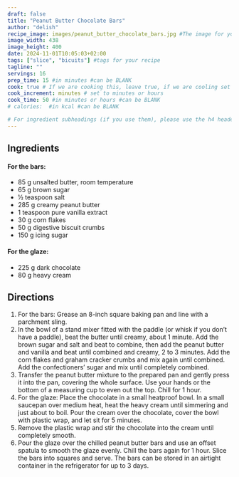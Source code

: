 ```yaml
---
draft: false
title: "Peanut Butter Chocolate Bars"
author: "delish"
recipe_image: images/peanut_butter_chocolate_bars.jpg #The image for your recipe
image_width: 438
image_height: 400
date: 2024-11-01T10:05:03+02:00
tags: ["slice", "bicuits"] #tags for your recipe
tagline: ""
servings: 16
prep_time: 15 #in minutes #can be BLANK
cook: true # If we are cooking this, leave true, if we are cooling set to false
cook_increment: minutes # set to minutes or hours
cook_time: 50 #in minutes or hours #can be BLANK
# calories:  #in kcal #can be BLANK

# For ingredient subheadings (if you use them), please use the h4 header.  For print view I have those elements targeted
---
```



## Ingredients

#### For the bars:
- 85 g unsalted butter, room temperature
- 65 g brown sugar
- ½ teaspoon salt
- 285 g creamy peanut butter
- 1 teaspoon pure vanilla extract
- 30 g corn flakes
- 50 g digestive biscuit crumbs
- 150 g icing sugar

#### For the glaze:
- 225 g dark chocolate
- 80 g heavy cream

## Directions

1. For the bars: Grease an 8-inch square baking pan and line with a parchment sling.
2. In the bowl of a stand mixer fitted with the paddle (or whisk if you don’t have a paddle), beat the butter until creamy, about 1 minute. Add the brown sugar and salt and beat to combine, then add the peanut butter and vanilla and beat until combined and creamy, 2 to 3 minutes. Add the corn flakes and graham cracker crumbs and mix again until combined. Add the confectioners’ sugar and mix until completely combined.
3. Transfer the peanut butter mixture to the prepared pan and gently press it into the pan, covering the whole surface. Use your hands or the bottom of a measuring cup to even out the top. Chill for 1 hour.
4. For the glaze: Place the chocolate in a small heatproof bowl. In a small saucepan over medium heat, heat the heavy cream until simmering and just about to boil. Pour the cream over the chocolate, cover the bowl with plastic wrap,  and let sit for 5 minutes.
5. Remove the plastic wrap and stir the chocolate into the cream until completely smooth.
6. Pour the glaze over the chilled peanut butter bars and use an offset spatula to smooth the glaze evenly. Chill the bars again for 1 hour. Slice the bars into squares and serve. The bars can be stored in an airtight container in the refrigerator for up to 3 days.